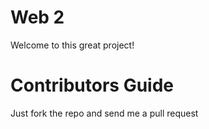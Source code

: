Web 2
=======

Welcome to this great project!

Contributors Guide
===================

Just fork the repo and send me a pull request
